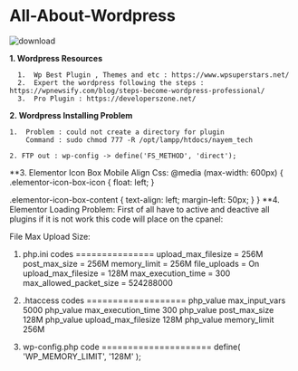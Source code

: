 # All-About-Wordpress
![download](https://user-images.githubusercontent.com/52255671/111907277-c923a180-8a7e-11eb-92b7-31e838009fd6.png)

**1. Wordpress Resources**

      1.  Wp Best Plugin , Themes and etc : https://www.wpsuperstars.net/
      2.  Expert the wordpress following the steps : https://wpnewsify.com/blog/steps-become-wordpress-professional/
      3.  Pro Plugin : https://developerszone.net/
     


**2. Wordpress Installing Problem**
   
    1.  Problem : could not create a directory for plugin
        Command : sudo chmod 777 -R /opt/lampp/htdocs/nayem_tech
        
    2. FTP out : wp-config -> define('FS_METHOD', 'direct');


**3. Elementor Icon Box Mobile Align Css:
@media (max-width: 600px) {
.elementor-icon-box-icon {
float: left;
}

.elementor-icon-box-content {
text-align: left;
margin-left: 50px;
}
}
**4. Elementor Loading Problem: 
First of all have to active and deactive all plugins if it is not work this code will place on the cpanel:

File Max Upload Size:
1. php.ini codes
===============
upload_max_filesize = 256M
post_max_size = 256M
memory_limit = 256M
file_uploads = On
upload_max_filesize = 128M
max_execution_time = 300
max_allowed_packet_size = 524288000

2. .htaccess codes
===================
php_value max_input_vars 5000
php_value max_execution_time 300
php_value post_max_size 128M
php_value upload_max_filesize 128M
php_value memory_limit 256M

3. wp-config.php code
=====================
define( 'WP_MEMORY_LIMIT', '128M' );

